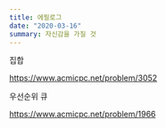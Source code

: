 ```yaml
---
title: 에필로그
date: "2020-03-16"
summary: 자신감을 가질 것
---
```


집합

https://www.acmicpc.net/problem/3052

우선순위 큐

https://www.acmicpc.net/problem/1966
